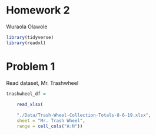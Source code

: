 Homework 2
================
Wuraola Olawole

``` r
library(tidyverse)
library(readxl)
```

# Problem 1

Read dataset, Mr. Trashwheel

``` r
trashwheel_df =

    read_xlsx(
    
    "./Data/Trash-Wheel-Collection-Totals-8-6-19.xlsx",
    sheet = "Mr. Trash Wheel",
    range = cell_cols("A:N")) 
```
